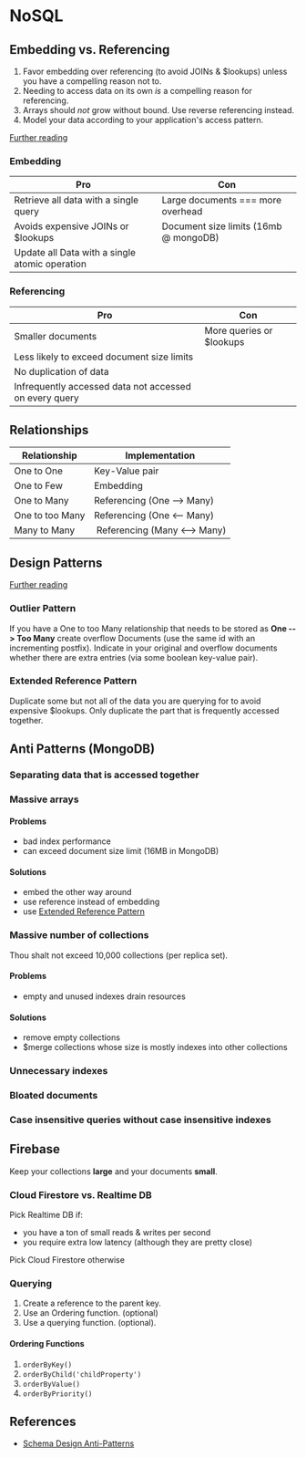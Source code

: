 # NoSQL


## Embedding vs. Referencing

1. Favor embedding over referencing (to avoid JOINs & $lookups) unless you have a compelling reason not to.
2. Needing to access data on its own *is* a compelling reason for referencing.
3. Arrays should *not* grow without bound. Use reverse referencing instead.
4. Model your data according to your application's access pattern.

[Further reading](https://www.mongodb.com/blog/post/6-rules-of-thumb-for-mongodb-schema-design-part-1)


### Embedding

| Pro | Con |
| --- | --- |
| Retrieve all data with a single query | Large documents === more overhead |
| Avoids expensive JOINs or $lookups | Document size limits (16mb @ mongoDB) |
| Update all Data with a single atomic operation |


### Referencing

| Pro | Con |
| --- | --- |
| Smaller documents | More queries or $lookups |
| Less likely to exceed document size limits |
| No duplication of data |
| Infrequently accessed data not accessed on every query |


## Relationships

| Relationship | Implementation |
| --- | --- |
| One to One | Key-Value pair |
| One to Few | Embedding |
| One to Many | Referencing (One --> Many) |
| One to too Many | Referencing (One <-- Many) |
| Many to Many | Referencing (Many <--> Many) |


## Design Patterns

[Further reading](https://www.mongodb.com/blog/post/building-with-patterns-a-summary)


### Outlier Pattern

If you have a One to too Many relationship that needs to be stored as **One --> Too Many** create overflow Documents (use the same id with an incrementing postfix). Indicate in your original and overflow documents whether there are extra entries (via some boolean key-value pair).

### Extended Reference Pattern

Duplicate some but not all of the data you are querying for to avoid expensive $lookups. Only duplicate the part that is frequently accessed together.


## Anti Patterns (MongoDB)

### Separating data that is accessed together

### Massive arrays

#### Problems
- bad index performance
- can exceed document size limit (16MB in MongoDB)

#### Solutions
- embed the other way around
- use reference instead of embedding
- use [Extended Reference Pattern](#Extended-Reference-Pattern)


### Massive number of collections

Thou shalt not exceed 10,000 collections (per replica set).

#### Problems
- empty and unused indexes drain resources

#### Solutions
- remove empty collections
- $merge collections whose size is mostly indexes into other collections

### Unnecessary indexes

### Bloated documents

### Case insensitive queries without case insensitive indexes

## Firebase

Keep your collections **large** and your documents **small**.


### Cloud Firestore vs. Realtime DB

Pick Realtime DB if:

- you have a ton of small reads & writes per second
- you require extra low latency (although they are pretty close)

Pick Cloud Firestore otherwise


### Querying

1. Create a reference to the parent key.
2. Use an Ordering function. (optional)
3. Use a querying function. (optional).


#### Ordering Functions

1. `orderByKey()`
2. `orderByChild('childProperty')`
3. `orderByValue()`
4. `orderByPriority()`

## References

- [Schema Design Anti-Patterns](https://www.youtube.com/watch?v=8CZs-0it9r4)
